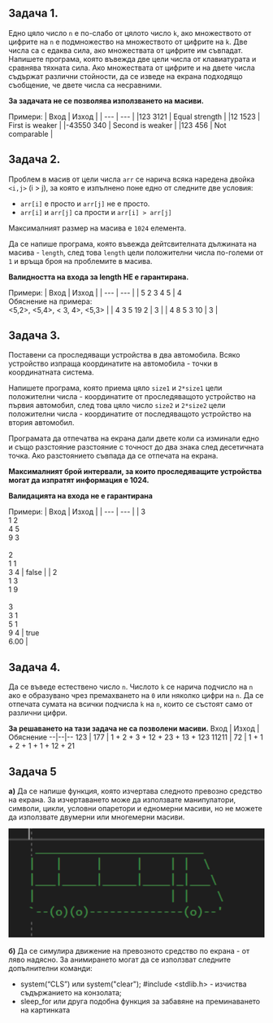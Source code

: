 ## Задача 1. 
Едно цяло число `n` е по-слабо от цялото число `k`, ако множеството от цифрите на `n` е подмножество на множеството от цифрите на `k`. Две числа са с едаква сила, ако множествата от цифрите им съвпадат. 
Напишете програма, която въвежда две цели числа от клавиатурата и сравнява тяхната сила. Ако множествата от цифрите и на двете числа съдържат различни стойности, да се изведе на екрана подходящо съобщение, че двете числа са несравними. 

**За задачата не се позволява използването на масиви.** 

Примери: 
| Вход | Изход |
| --- | --- |
|123  3121 | Equal strength | 
|12 1523 | First is weaker |
|-43550 340 | Second is weaker |
|123 456 | Not comparable | 
 
## Задача 2. 
Проблем в масив от цели числа `arr` се нарича всяка наредена двойка 
`<i,j>` (i > j), за която е изпълнено поне едно от следните две условия: 
- `arr[i]` е просто и `arr[j]` не е просто. 
- `arr[i]` и `arr[j]` са прости и `arr[i] > arr[j]`  
 
Максималният размер на масива е `1024` елемента.

Да се напише програма, която въвежда дейтсвителната дължината на масива - `length`,  след това `length` цели положителни числа по-големи от `1` и връща броя на проблемите в масива. 

**Валидността на входа за length НЕ е гарантирана.**

Примери: 
| Вход | Изход |
| --- | --- |
| 5 2 3 4 5 | 4   <br> Обяснение на примера: <br> <5,2>, <5,4>, < 3, 4>, <5,3> | 
| 4 3 5 19 2  | 3 |
| 4 8 5 3 10  | 3 |

## Задача 3. 
Поставени са проследяващи устройства в два автомобила. Всяко устройство изпраща координатите на автомобила - точки в координатната система. 

Напишете програма, която приема цяло `size1` и `2*size1` цели положителни числа - координатите от проследяващото устройство на първия автомобил, след това цяло число `size2` и `2*size2` цели положителни числа - координатите от последяващото устройство на втория автомобил. 

Програмата да отпечатва на екрана дали двете коли са изминали едно и също разстояние разстояние с точност до два знака след десетичната точка. Ако разстоянието съвпада да се отпечата на екрана. 

**Максималният брой интервали, за които проследяващите устройства могат да изпратят информация е 1024.** 

**Валидацията на входа не е гарантирана**

Примери: 
| Вход | Изход |
| --- | --- |
| 3<br>1 2 <br> 4 5 <br> 9 3 <br> <br>2<br>1 1 <br> 3 4 | false | 
| 2<br>1 3 <br> 1 9 <br> <br> 3 <br> 3 1 <br>5 1 <br> 9 4 | true<br>6.00 | 
 
## Задача 4.
Да се въведе естествено число `n`. Числото `k` се нарича подчисло на `n` ако е образувано чрез премахването на `0` или няколко цифри на `n`. Да се отпечата сумата на всички подчисла `k` на `n`, които се състоят само от различни цифри. 

**За решаването на тази задача не са позволени масиви.** 
Вход | Изход | Обяснение
--|--|--
123 | 177 | 1 + 2 + 3 + 12 + 23 + 13 + 123 
11211 | 72 | 1 + 1 + 2 + 1 + 1 + 12 + 21 


## Задача 5
**а)** Да се напише функция, която изчертава следното превозно средство на екрана. За изчертаването може да използвате манипулатори, символи, цикли, условни опаретори и едномерни масиви, но не можете да използвате двумерни или многемерни масиви.

![bus](./bus.png)

**б)** Да се симулира движение на превозното средство по екрана - от ляво надясно. За анимирането могат да се използват следните допълнителни команди:
- system(“CLS”) или system("clear"); #include <stdlib.h> - изчиства съдържанието на конзолата; 
- sleep_for или друга подобна функция за забавяне на преминаването на картинката 
